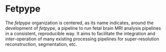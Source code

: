 # Fetpype
The *fetpype* organization is centered, as its name indicates, around the development of *fetpype*, 
a pipeline to run fetal brain MRI analysis pipelines in a consistent, reproducible way. It aims to facilitate the integration and inter-operation
of many existing processing pipelines for super-resolution reconstruction, segmentation, etc.

